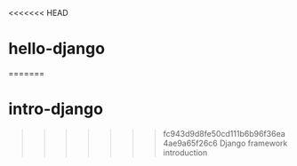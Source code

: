 <<<<<<< HEAD
# hello-django
=======
# intro-django
>>>>>>> fc943d9d8fe50cd111b6b96f36ea4ae9a65f26c6
Django framework introduction
